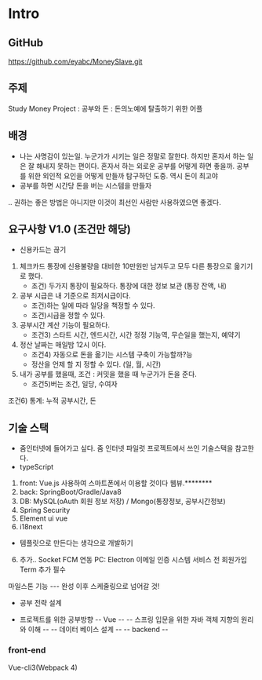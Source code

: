 # Intro

## GitHub
https://github.com/eyabc/MoneySlave.git

## 주제
Study Money Project : 공부와 돈 : 돈의노예에 탈출하기 위한 어플

## 배경
* 나는 사명감이 있는일. 누군가가 시키는 일은 정말로 잘한다. 하지만 혼자서 하는 일은 잘 해내지 못하는 편이다.
혼자서 하는 외로운 공부를 어떻게 하면 좋을까. 공부를 위한 외인적 요인을 어떻게 만들까 탐구하던 도중. 역시 돈이 최고야
* 공부를 하면 시간당 돈을 버는 시스템을 만들자 

.. 권하는 좋은 방법은 아니지만 이것이 최선인 사람만 사용하였으면 좋겠다.

## 요구사항 V1.0 (조건만 해당)
* 신용카드는 끊기 
1. 체크카드 통장에 신용불량을 대비한 10만원만 남겨두고 모두 다른 통장으로 옮기기로 했다.
    * 조건) 두가지 통장이 필요하다. 통장에 대한 정보 보관 (통장 잔액, 내) 
1. 공부 시급은 내 기준으로 최저시급이다. 
    * 조건)하는 일에 따라 일당을 책정할 수 있다.
    * 조건)시급을 정할 수 있다.
1. 공부시간 계산 기능이 필요하다. 
    * 조건3) 스타트 시간, 엔드시간, 시간 정정 기능역, 무슨일을 했는지, 예약기
1. 정산 날짜는 매일밤 12시 이다.  
    * 조건4) 자동으로 돈을 옮기는 시스템 구축이 가능할까?능 
    * 정산을 언제 할 지 정할 수 있다. (일, 월, 시간)
1. 내가 공부를 했을때, 조건 : 커밋을 했을 때 누군가가 돈을 준다. 
    * 조건5)버는 조건, 일당, 수여자
    
조건6) 통계: 누적 공부시간, 돈 
    
## 기술 스택
* 줌인터넷에 들어가고 싶다. 줌 인터넷 파일럿 프로젝트에서 쓰인 기술스택을 참고한다.
* typeScript 
1. front: Vue.js 사용하여 스마트폰에서 이용할 것이다 웹뷰.********
2. back: SpringBoot/Gradle/Java8
3. DB: MySQL(oAuth 회원 정보 저장) / Mongo(통장정보, 공부시간정보)
4. Spring Security
5. Element ui vue
6. i18next

* 템플릿으로 만든다는 생각으로 개발하기 

6. 추가.. Socket FCM 연동 PC: Electron
이메일 인증 시스템
 서비스 전 회원가입 Term 추가 필수
 
 마일스톤 기능
--- 완성 이후 스케줄링으로 넘어갈 것!
* 공부 전략 설계 

    
* 프로젝트를 위한 공부방향
-- Vue -- 
-- 스프링 입문을 위한 자바 객체 지향의 원리와 이해 --
-- 데이터 베이스 설계 -- 
-- backend -- 


 
 ### front-end
 Vue-cli3(Webpack 4)
 

